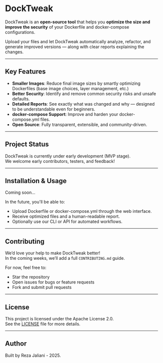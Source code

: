 # DockTweak

DockTweak is an **open-source tool** that helps you **optimize the size and improve the security** of your Dockerfile and docker-compose configurations.

Upload your files and let DockTweak automatically analyze, refactor, and generate improved versions — along with clear reports explaining the changes.

---

## Key Features

- **Smaller Images**: Reduce final image sizes by smartly optimizing Dockerfiles (base image choices, layer management, etc.)
- **Better Security**: Identify and remove common security risks and unsafe defaults.
- **Detailed Reports**: See exactly what was changed and why — designed to be understandable even for beginners.
- **docker-compose Support**: Improve and harden your docker-compose.yml files.
- **Open Source**: Fully transparent, extensible, and community-driven.

---

## Project Status

DockTweak is currently under early development (MVP stage).  
We welcome early contributors, testers, and feedback!

---

## Installation & Usage

Coming soon...

In the future, you'll be able to:
- Upload Dockerfile or docker-compose.yml through the web interface.
- Receive optimized files and a human-readable report.
- Optionally use our CLI or API for automated workflows.

---

## Contributing

We’d love your help to make DockTweak better!  
In the coming weeks, we’ll add a full `CONTRIBUTING.md` guide.

For now, feel free to:
- Star the repository 
- Open issues for bugs or feature requests
- Fork and submit pull requests

---

## License

This project is licensed under the Apache License 2.0.  
See the [LICENSE](LICENSE) file for more details.

---

## Author

Built by Reza Jaliani - 2025.
